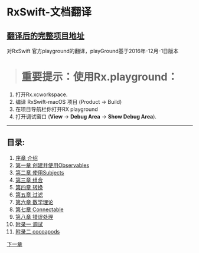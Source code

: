 # RxSwift-文档翻译

[翻译后的完整项目地址](https://github.com/DKJone/RxSwift)
---------------------
对RxSwift 官方playground的翻译，playGround基于2016年-12月-1日版本  
 
 
 > # 重要提示：使用Rx.playground：
 1.  打开Rx.xcworkspace.
 1. 编译 RxSwift-macOS 项目 (Product → Build)
 1. 在项目导航栏你打开RX playground
 1. 打开调试窗口 (**View** → **Debug Area** → **Show Debug Area**).
 ----  

## 目录:  
 1. [序章 介绍](/Introduction.md)  
 1. [第一章 创建并使用Observables](/Creating_and_Subscribing_to_Observables.md)  
 1. [第二章 使用Subjects](/Working_with_Subjects.md)  
 1. [第三章 组合](/Combining_Operators.md)  
 1. [第四章 转换](/Transforming_Operators.md)  
 1. [第五章 过滤](/Filtering_and_Conditional_Operators.md)  
 1. [第六章 数学理论](/Mathematical_and_Aggregate_Operators.md)  
 1. [第七章 Connectable](/Connectable_Operators.md)  
 1. [第八章 错误处理](/Error_Handling_Operators.md)  
 1. [附录一 调试](/Debugging_Operators.md)  
 1. [附录二 cocoapods](/Enable_RxSwift.md)  


 [下一章](/Introduction.md)
